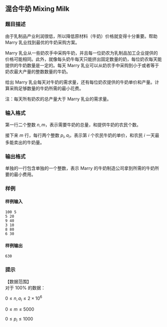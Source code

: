 ## 混合牛奶 Mixing Milk

### 题目描述

由于乳制品产业利润很低，所以降低原材料（牛奶）价格就变得十分重要。帮助 Marry 乳业找到最优的牛奶采购方案。

Marry 乳业从一些奶农手中采购牛奶，并且每一位奶农为乳制品加工企业提供的价格可能相同。此外，就像每头奶牛每天只能挤出固定数量的奶，每位奶农每天能提供的牛奶数量是一定的。每天 Marry 乳业可以从奶农手中采购到小于或者等于奶农最大产量的整数数量的牛奶。

给出 Marry 乳业每天对牛奶的需求量，还有每位奶农提供的牛奶单价和产量。计算采购足够数量的牛奶所需的最小花费。

注：每天所有奶农的总产量大于 Marry 乳业的需求量。

### 输入格式

第一行二个整数 $n,m$，表示需要牛奶的总量，和提供牛奶的农民个数。

接下来 $m$ 行，每行两个整数 $p_i,a_i$，表示第 $i$ 个农民牛奶的单价，和农民 $i$ 一天最多能卖出的牛奶量。

### 输出格式

单独的一行包含单独的一个整数，表示 Marry 的牛奶制造公司拿到所需的牛奶所要的最小费用。

### 样例

#### 样例输入

```
100 5
5 20
9 40
3 10
8 80
6 30
```

#### 样例输出

```
630
```

### 提示

【数据范围】  
对于 $100\%$ 的数据：  

$0 \le n, a_i \le 2 \times 10^6$

$0\le m \le 5000$

$0 \le p_i \le 1000$
